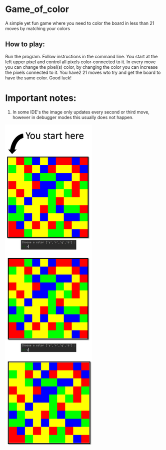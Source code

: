 # Game_of_color
A simple yet fun game where you need to color the board in less than 21 moves by matching your colors

## How to play: 
Run the program.
Follow instructions in the command line.
You start at the left upper pixel and control all pixels color-connected to it. 
In every move you can change the pixel(s) color, by changing the color you can increase the pixels connected to it.
You have2 21 moves wto try and get the board to have the same color.
Good luck! 

# Important notes: 
1. In some IDE's the image only updates every second or third move, however in debugger modes this usually does not happen.

![Game_examples](https://github.com/Eyal-Bahar/Game_of_color/blob/main/Picture1.png?raw=true)

